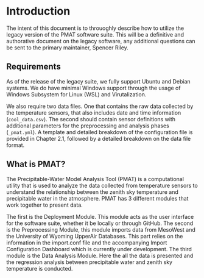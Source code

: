 # Introduction
The intent of this document is to throuoghly describe how to utilize the legacy version of the PMAT software suite. This will be a definitive and authorative document on the legacy software, any additional questions can be sent to the primary maintainer, Spencer Riley.

## Requirements
As of the release of the legacy suite, we fully support Ubuntu and Debian systems. We do have minimal Windows support through the usage of Windows Subsystem for Linux (WSL) and Virutalization.

We also require two data files. One that contains the raw data collected by the temperature sensors, that also includes date and time information (`cool_data.csv`). The second should contain sensor definitions with additional parameters for the preprocessing and analysis phases (`_pmat.yml`). A template and detailed breakdown of the configuration file is provided in Chapter 2.1, followed by a detailed breakdown on the data file format.

## What is PMAT?
The Precipitable-Water Model Analysis Tool (PMAT) is a computational utility that is used to analyze the data collected from temperature sensors to understand the relationship between the zenith sky temperature and precipitable water in the atmosphere. PMAT has 3 different modules that work together to present data.

The first is the Deployment Module. This module acts as the user interface for the software suite, whether it be locally or through GitHub. The second is the Preprocessing Module, this module imports data from MesoWest and the University of Wyoming UpperAir Databases. This part relies on the information in the import.conf file and the accompanying Import Configuration Dashboard which is currently under development. The third module is the Data Analysis Module. Here the all the data is presented and the regression analysis between precipitable water and zenith sky temperature is conducted.


